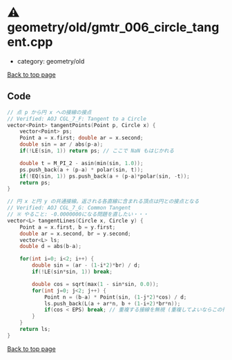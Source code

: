 <!-- mathjax config similar to math.stackexchange -->
<script type="text/javascript" async
  src="https://cdnjs.cloudflare.com/ajax/libs/mathjax/2.7.5/MathJax.js?config=TeX-MML-AM_CHTML">
</script>
<script type="text/x-mathjax-config">
  MathJax.Hub.Config({
    TeX: { equationNumbers: { autoNumber: "AMS" }},
    tex2jax: {
      inlineMath: [ ['$','$'] ],
      processEscapes: true
    },
    "HTML-CSS": { matchFontHeight: false },
    displayAlign: "left",
    displayIndent: "2em"
  });
</script>

<script type="text/javascript" src="https://cdnjs.cloudflare.com/ajax/libs/jquery/3.4.1/jquery.min.js"></script>
<script src="https://cdn.jsdelivr.net/npm/jquery-balloon-js@1.1.2/jquery.balloon.min.js" integrity="sha256-ZEYs9VrgAeNuPvs15E39OsyOJaIkXEEt10fzxJ20+2I=" crossorigin="anonymous"></script>
<script type="text/javascript" src="../../../assets/js/copy-button.js"></script>
<link rel="stylesheet" href="../../../assets/css/copy-button.css" />


# :warning: geometry/old/gmtr_006_circle_tangent.cpp
* category: geometry/old


[Back to top page](../../../index.html)



## Code
```cpp
// 点 p から円 x への接線の接点
// Verified: AOJ CGL_7_F: Tangent to a Circle
vector<Point> tangentPoints(Point p, Circle x) {
    vector<Point> ps;
    Point a = x.first; double ar = x.second;
    double sin = ar / abs(p-a);
    if(!LE(sin, 1)) return ps; // ここで NaN もはじかれる

    double t = M_PI_2 - asin(min(sin, 1.0));
    ps.push_back(a + (p-a) * polar(sin, t));
    if(!EQ(sin, 1)) ps.push_back(a + (p-a)*polar(sin, -t));
    return ps;
}

// 円 x と円 y の共通接線。返される各直線に含まれる頂点は円との接点となる
// Verified: AOJ CGL_7_G: Common Tangent
// ※ やること: -0.0000000になる問題を直したい・・・
vector<L> tangentLines(Circle x, Circle y) {
    Point a = x.first, b = y.first;
    double ar = x.second, br = y.second;
    vector<L> ls;
    double d = abs(b-a);

    for(int i=0; i<2; i++) {
        double sin = (ar - (1-i*2)*br) / d;
        if(!LE(sin*sin, 1)) break;

        double cos = sqrt(max(1 - sin*sin, 0.0));
        for(int j=0; j<2; j++) {
            Point n = (b-a) * Point(sin, (1-j*2)*cos) / d;
            ls.push_back(L(a + ar*n, b + (1-i+2)*br*n));
            if(cos < EPS) break; // 重複する接線を無視 (重複してよいならこの行は不要)
        }
    }
    return ls;
}

```

[Back to top page](../../../index.html)

